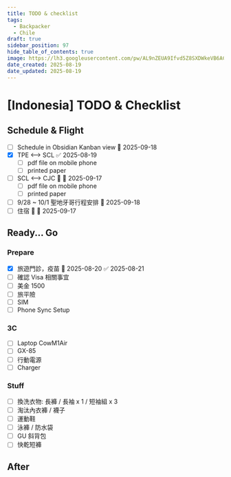 ```yaml
---
title: TODO & checklist
tags:
  - Backpacker
  - Chile
draft: true
sidebar_position: 97
hide_table_of_contents: true
image: https://lh3.googleusercontent.com/pw/AL9nZEUA9Ifvd5Z8SXDWkeVB6AC4MPGwnXaL6kBXNPoXwOQQ2jOcZ1Jw_0p8TKK8C3ZX0e67_FOY15eDrm7aaXSQJcKtoUzC80SAQEHsaBy6qS2AqNNs5VUFNXBKm439y_1wkvmDl-PnL8ReojnIumNlEvOXBg=w800-no?authuser=0
date_created: 2025-08-19
date_updated: 2025-08-19
---
```


# [Indonesia] TODO & Checklist

## Schedule & Flight

- [ ] Schedule in Obsidian Kanban view 📅 2025-09-18
- [x] TPE <--> SCL ✅ 2025-08-19
	- [ ] pdf file on mobile phone
	- [ ] printed paper
- [ ] SCL <--> CJC 🔺 📅 2025-09-17
	- [ ] pdf file on mobile phone
	- [ ] printed paper
- [ ] 9/28 ~ 10/1 聖地牙哥行程安排 📅 2025-09-18
- [ ] 住宿 🔺 📅 2025-09-17

## Ready... Go

### Prepare

- [x] 旅遊門診，疫苗 📅 2025-08-20 ✅ 2025-08-21
- [ ] 確認 Visa 相關事宜
- [ ] 美金 1500
- [ ] 旅平險
- [ ] SIM
- [ ] Phone Sync Setup

### 3C

- [ ] Laptop CowM1Air
- [ ] GX-85
- [ ] 行動電源
- [ ] Charger

### Stuff

- [ ] 換洗衣物: 長褲 / 長袖 x 1 / 短袖組 x 3
- [ ] 淘汰內衣褲 / 襪子
- [ ] 運動鞋
- [ ] 泳褲 / 防水袋
- [ ] GU 斜背包
- [ ] 快乾短褲

## After
